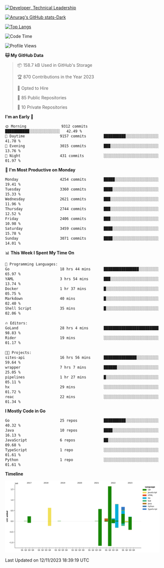 <div>
  <a href="https://www.linkedin.com/in/arielpineiro/" target="_blank" rel="nofollow noopener noreferrer">
    <img src="https://img.shields.io/badge/-LinkedIn-%230077B5?style=for-the-badge&logo=linkedin&logoColor=white" alt="Developer, Technical Leadership" title="Ariel Piñeiro">
  </a>
</div>

[![Anurag's GitHub stats-Dark](https://github-readme-stats.vercel.app/api?username=arielsrv&show_icons=true&theme=dark#gh-dark-mode-only)](https://github.com/anuraghazra/github-readme-stats#gh-dark-mode-only)

[![Top Langs](https://github-readme-stats.vercel.app/api/top-langs/?username=arielsrv&layout=compact&langs_count=10&theme=dark#gh-dark-mode-only)](https://github.com/anuraghazra/github-readme-stats&theme=dark#gh-dark-mode-only)

<!--START_SECTION:waka-->
![Code Time](http://img.shields.io/badge/Code%20Time-281%20hrs%201%20min-blue)

![Profile Views](http://img.shields.io/badge/Profile%20Views-2-blue)

**🐱 My GitHub Data** 

> 📦 158.7 kB Used in GitHub's Storage 
 > 
> 🏆 870 Contributions in the Year 2023
 > 
> 💼 Opted to Hire
 > 
> 📜 85 Public Repositories 
 > 
> 🔑 10 Private Repositories 
 > 
**I'm an Early 🐤** 

```text
🌞 Morning                9312 commits        ███████████░░░░░░░░░░░░░░   42.49 % 
🌆 Daytime                9157 commits        ██████████░░░░░░░░░░░░░░░   41.78 % 
🌃 Evening                3015 commits        ███░░░░░░░░░░░░░░░░░░░░░░   13.76 % 
🌙 Night                  431 commits         ░░░░░░░░░░░░░░░░░░░░░░░░░   01.97 % 
```
📅 **I'm Most Productive on Monday** 

```text
Monday                   4254 commits        █████░░░░░░░░░░░░░░░░░░░░   19.41 % 
Tuesday                  3360 commits        ████░░░░░░░░░░░░░░░░░░░░░   15.33 % 
Wednesday                2621 commits        ███░░░░░░░░░░░░░░░░░░░░░░   11.96 % 
Thursday                 2744 commits        ███░░░░░░░░░░░░░░░░░░░░░░   12.52 % 
Friday                   2406 commits        ███░░░░░░░░░░░░░░░░░░░░░░   10.98 % 
Saturday                 3459 commits        ████░░░░░░░░░░░░░░░░░░░░░   15.78 % 
Sunday                   3071 commits        ████░░░░░░░░░░░░░░░░░░░░░   14.01 % 
```


📊 **This Week I Spent My Time On** 

```text
💬 Programming Languages: 
Go                       18 hrs 44 mins      ████████████████░░░░░░░░░   65.97 % 
YAML                     3 hrs 54 mins       ███░░░░░░░░░░░░░░░░░░░░░░   13.74 % 
Docker                   1 hr 37 mins        █░░░░░░░░░░░░░░░░░░░░░░░░   05.75 % 
Markdown                 40 mins             █░░░░░░░░░░░░░░░░░░░░░░░░   02.40 % 
Shell Script             35 mins             █░░░░░░░░░░░░░░░░░░░░░░░░   02.06 % 

🔥 Editors: 
GoLand                   28 hrs 4 mins       █████████████████████████   98.83 % 
Rider                    19 mins             ░░░░░░░░░░░░░░░░░░░░░░░░░   01.17 % 

🐱‍💻 Projects: 
sites-api                16 hrs 56 mins      ███████████████░░░░░░░░░░   59.64 % 
wrapper                  7 hrs 7 mins        ██████░░░░░░░░░░░░░░░░░░░   25.05 % 
pipelines                1 hr 27 mins        █░░░░░░░░░░░░░░░░░░░░░░░░   05.11 % 
hx                       29 mins             ░░░░░░░░░░░░░░░░░░░░░░░░░   01.72 % 
reac                     22 mins             ░░░░░░░░░░░░░░░░░░░░░░░░░   01.34 % 
```

**I Mostly Code in Go** 

```text
Go                       25 repos            ██████████░░░░░░░░░░░░░░░   40.32 % 
Java                     10 repos            ████░░░░░░░░░░░░░░░░░░░░░   16.13 % 
JavaScript               6 repos             ██░░░░░░░░░░░░░░░░░░░░░░░   09.68 % 
TypeScript               1 repo              ░░░░░░░░░░░░░░░░░░░░░░░░░   01.61 % 
Python                   1 repo              ░░░░░░░░░░░░░░░░░░░░░░░░░   01.61 % 
```



**Timeline**

![Lines of Code chart](https://raw.githubusercontent.com/arielsrv/arielsrv/main/assets/bar_graph.png)


 Last Updated on 12/11/2023 18:39:19 UTC
<!--END_SECTION:waka-->
